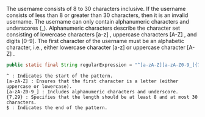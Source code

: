 The username consists of 8 to 30 characters inclusive. If the username consists of less than 8 or greater than 30 characters, then it is an invalid username.
The username can only contain alphanumeric characters and underscores (_). Alphanumeric characters describe the character set consisting of lowercase characters [a-z] , uppercase characters [A-Z] , and digits [0-9].
The first character of the username must be an alphabetic character, i.e., either lowercase character [a-z]  or uppercase character [A-Z] .

```java
public static final String regularExpression = "^[a-zA-Z][a-zA-Z0-9_]{7,29}$";
```

```
^ : Indicates the start of the pattern.
[a-zA-Z] : Ensures that the first character is a letter (either uppercase or lowercase).
[a-zA-Z0-9_] : Includes alphanumeric characters and underscore.
{7,29} : Specifies that the length should be at least 8 and at most 30 characters.
$ : Indicates the end of the pattern.
```